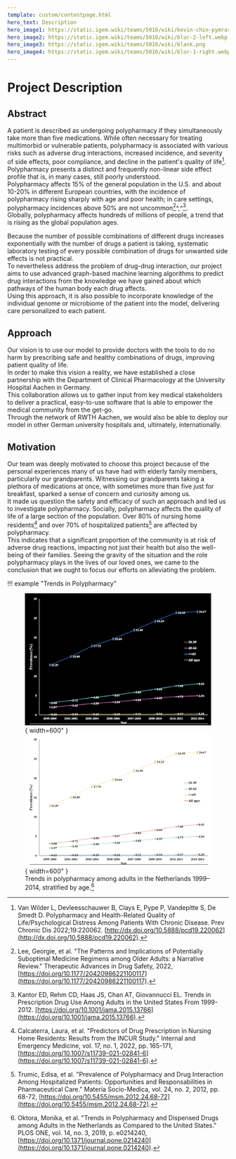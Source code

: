 ```yaml
---
template: custom/contentpage.html
hero_text: Description
hero_image1: https://static.igem.wiki/teams/5016/wiki/kevin-chin-pymrarrunx0-unsplash-db-1.jpg
hero_image2: https://static.igem.wiki/teams/5016/wiki/blur-2-left.webp
hero_image3: https://static.igem.wiki/teams/5016/wiki/blank.png
hero_image4: https://static.igem.wiki/teams/5016/wiki/blur-1-right.webp
---
```


# Project Description

## Abstract

A patient is described as undergoing polypharmacy if they simultaneously take more than five medications.
While often necessary for treating multimorbid or vulnerable patients, polypharmacy is associated with various risks such as adverse drug interactions, increased incidence, and severity of side effects, poor compliance, and decline in the patient's quality of life[^1].\
Polypharmacy presents a distinct and frequently non-linear side effect profile that is, in many cases, still poorly understood.\
Polypharmacy affects 15% of the general population in the U.S. and about 10-20% in different European countries, with the incidence of polypharmacy rising sharply with age and poor health; in care settings, polypharmacy incidences above 50% are not uncommon[^2]^,^[^3].\
Globally, polypharmacy affects hundreds of millions of people, a trend that is rising as the global population ages.

Because the number of possible combinations of different drugs increases exponentially with the number of drugs a patient is taking, systematic laboratory testing of every possible combination of drugs for unwanted side effects is not practical.\
To nevertheless address the problem of drug-drug interaction, our project aims to use advanced graph-based machine learning algorithms to predict drug interactions from the knowledge we have gained about which pathways of the human body each drug affects.\
Using this approach, it is also possible to incorporate knowledge of the individual genome or microbiome of the patient into the model, delivering care personalized to each patient.

## Approach

Our vision is to use our model to provide doctors with the tools to do no harm by prescribing safe and healthy combinations of drugs, improving patient quality of life.\
In order to make this vision a reality, we have established a close partnership with the Department of Clinical Pharmacology at the University Hospital Aachen in Germany.\
This collaboration allows us to gather input from key medical stakeholders to deliver a practical, easy-to-use software that is able to empower the medical community from the get-go.\
Through the network of RWTH Aachen, we would also be able to deploy our model in other German university hospitals and, ultimately, internationally.

## Motivation
Our team was deeply motivated to choose this project because of the personal experiences many of us have had with elderly family members, particularly our grandparents. Witnessing our grandparents taking a plethora of medications at once, with sometimes more than five just for breakfast, sparked a sense of concern and curiosity among us.\
It made us question the safety and efficacy of such an approach and led us to investigate polypharmacy. Socially, polypharmacy affects the quality of life of a large section of the population. Over 80% of nursing home residents[^4] and over 70% of hospitalized patients[^5] are affected by polypharmacy.\
This indicates that a significant proportion of the community is at risk of adverse drug reactions, impacting not just their health but also the well-being of their families. Seeing the gravity of the situation and the role polypharmacy plays in the lives of our loved ones, we came to the conclusion that we ought to focus our efforts on alleviating the problem.

!!! example "Trends in Polypharmacy"
    <figure markdown>
        ![Image title](img/plot1-dark.png#only-dark){ width=600" }
        ![Image title](img/plot1-light.png#only-light){ width=600" }
    <figcaption>Trends in polypharmacy among adults in the Netherlands 1999–2014, stratified by age.[^6]</figcaption>
    </figure>

[^1]: Van Wilder L, Devleesschauwer B, Clays E, Pype P, Vandepitte S, De Smedt D. Polypharmacy and Health-Related Quality of Life/Psychological Distress Among Patients With Chronic Disease. Prev Chronic Dis 2022;19:220062. [http://dx.doi.org/10.5888/pcd19.220062](http://dx.doi.org/10.5888/pcd19.220062).
[^2]: Lee, Georgie, et al. "The Patterns and Implications of Potentially Suboptimal Medicine Regimens among Older Adults: a Narrative Review." Therapeutic Advances in Drug Safety, 2022, [https://doi.org/10.1177/20420986221100117](https://doi.org/10.1177/20420986221100117).
[^3]: Kantor ED, Rehm CD, Haas JS, Chan AT, Giovannucci EL. Trends in Prescription Drug Use Among Adults in the United States From 1999-2012. [https://doi.org/10.1001/jama.2015.13766](https://doi.org/10.1001/jama.2015.13766).
[^4]: Calcaterra, Laura, et al. "Predictors of Drug Prescription in Nursing Home Residents: Results from the INCUR Study." Internal and Emergency Medicine, vol. 17, no. 1, 2022, pp. 165-171,  [https://doi.org/10.1007/s11739-021-02841-6](https://doi.org/10.1007/s11739-021-02841-6).
[^5]: Trumic, Edisa, et al. "Prevalence of Polypharmacy and Drug Interaction Among Hospitalized Patients: Opportunities and Responsabilities in Pharmaceutical Care." Materia Socio-Medica, vol. 24, no. 2, 2012, pp. 68-72,  [https://doi.org/10.5455/msm.2012.24.68-72](https://doi.org/10.5455/msm.2012.24.68-72).
[^6]: Oktora, Monika, et al. "Trends in Polypharmacy and Dispensed Drugs among Adults in the Netherlands as Compared to the United States." PLOS ONE, vol. 14, no. 3, 2019, p. e0214240,  [https://doi.org/10.1371/journal.pone.0214240](https://doi.org/10.1371/journal.pone.0214240).
